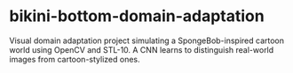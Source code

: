 # bikini-bottom-domain-adaptation
Visual domain adaptation project simulating a SpongeBob-inspired cartoon world using OpenCV and STL-10. A CNN learns to distinguish real-world images from cartoon-stylized ones.
